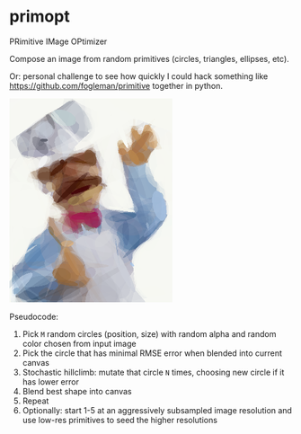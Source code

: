 # primopt

PRimitive IMage OPtimizer

Compose an image from random primitives (circles, triangles, ellipses, etc).  

Or: personal challenge to see how quickly I could hack something like https://github.com/fogleman/primitive together in python.

![Swedish Chef in Ellipses](https://github.com/dyf/primopt/blob/master/examples/swedish.png)

Pseudocode:

1) Pick `M` random circles (position, size) with random alpha and random color chosen from input image
2) Pick the circle that has minimal RMSE error when blended into current canvas
3) Stochastic hillclimb: mutate that circle `N` times, choosing new circle if it has lower error
4) Blend best shape into canvas
5) Repeat
6) Optionally: start 1-5 at an aggressively subsampled image resolution and use low-res primitives to seed the higher resolutions

